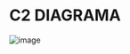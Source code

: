 # C2 DIAGRAMA


![image](https://github.com/user-attachments/assets/fd05493f-dc9a-4433-9674-086d1e4c85fd)
